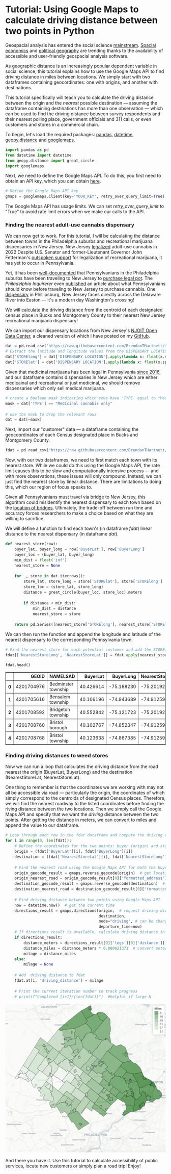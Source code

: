 # Tutorial: Using Google Maps to calculate driving distance between two points in Python 

Geospacial analysis has entered the social science [mainstream](https://twitter.com/KhoaVuUmn/status/1648715231609200640). [Spacial economics](https://www.nature.com/articles/s41598-023-29189-5) and [political geography](https://www.routledge.com/Geographies-of-the-2020-US-Presidential-Election/Warf-Heppen/p/book/9781032197821) are trending thanks to the availability of accessible and user-friendly geospacial analysis software.

As geographic distance is an increasingly popular dependent variable in social science, this tutorial explains how to use the Google Maps API to find driving distance in miles between locations. We simply start with two dataframes containing geocordinates: one with origins, and another with destinations. 

This tutorial specifically will teach you to calculate the driving distance between the origin and the _nearest_ possible destination — assuming the dataframe containing destinations has more than one observation — which can be used to find the driving distance between survey respondents and their nearest polling place, government officials and 311 calls, or even customers and stores in a commercial chain. 

To begin, let's load the required packages: [pandas](https://pandas.pydata.org/docs/), [datetime](https://docs.python.org/3/library/datetime.html), [geopy.distance](https://geopy.readthedocs.io/en/stable/) and [googlemaps](https://googlemaps.github.io/google-maps-services-python/docs/).


```python
import pandas as pd
from datetime import datetime
from geopy.distance import great_circle
import googlemaps
```

Next, we need to define the Google Maps API. To do this, you first need to obtain an API key, which you can obtain [here](https://www.googleadservices.com/pagead/aclk?sa=L&ai=DChcSEwjwwamR-L7-AhWpJrMAHZlUCA4YABAAGgJ5bQ&ohost=www.google.com&cid=CAESauD2F9xG-BTugnGXBtxD34m4pcVNz7LhxNWL6IFNyyD2PWw0ELKVAalJEvYOqJJC1RXQZcnzjQdy1EBeGAtUQ1tfvfEXXN0h8jlt6W6yQWRQ0whYB30n5kCC5--Gf7TlfG6DeaQUO5f7f_A&sig=AOD64_3tt6NuN8koeNb2VirhID9T_luJ_Q&q&adurl&ved=2ahUKEwjmhKCR-L7-AhVDFlkFHXFDA_gQ0Qx6BAgGEAE&nis=8).


```python
# Define the Google Maps API key
gmaps = googlemaps.Client(key='YOUR_KEY', retry_over_query_limit=True)
```

The Google Maps API has usage limits. We can set *retry_over_query_limit* to "True" to avoid rate limit errors when we make our calls to the API. 

### Finding the nearest adult-use cannabis dispensary 

We can now get to work. For this tutorial, I will be calculating the distance between towns in the Philadelphia suburbs and recreational marijuana dispensaries in New Jersey. New Jersey [legalized](https://www.nj.gov/cannabis/adult-personal/) adult-use cannabis in 2022 Despite U.S. Senator and former-Lieutenant Governor John Fetterman's [outspoken support](https://www.politico.com/news/2022/05/17/fetterman-weed-legalization-00032792) for legalization of recreational marijuana, it has yet to occur in Pennsylvania. 

Yet, it has been [well-documented](https://www.wnep.com/article/news/local/pot-now-legal-in-nj-drawing-in-folks-from-pa-easton-philipsburg-recreational-marijuana-adult-use/523-0df177a3-367a-4f0f-b4ee-3713bfcd38b2) that Pennsylvanians in the Philadelphia suburbs have been traveling to New Jersey to [purchase legal pot](https://www.lehighvalleylive.com/phillipsburg/2022/04/legal-recreational-weed-in-nj-draws-pennsylvania-residents-to-phillipsburg-apothecarium.html). The _Philadelphia Inquirerer_ even [published](https://www.inquirer.com/business/weed/pennsylvania-residents-buying-legal-nj-marijuana-weed.html) an article about what Pennsylvanians should know before traveling to New Jersey to purchase cannabis. One [dispensary](https://apothecarium.com/dispensaries/phillipsburg/) in Phillipsburg, New Jersey faces directly across the Delaware River into Easton — it's a modern day Washington's crossing!

We will calculate the driving distance from the centroid of each designated census place in Bucks and Montgomery County to their nearest New Jersey recreational marijuana dispensary!

We can import our dispensary locations from New Jersey's [NJOIT Open Data Center](https://data.nj.gov/Reference-Data/New-Jersey-Cannabis-Dispensary-List/p3ry-ipie/data), a cleaned version of which I have posted on my [GitHub](https://github.com/BrendanTHartnett).


```python
dat = pd.read_csv('https://raw.githubusercontent.com/BrendanTHartnett/the_road_to_pot/main/New_Jersey_Cannabis_Dispensaries.csv')
# Extract the latitude and longitude values from the DISPENSARY LOCATION column
dat['STORElong'] = dat['DISPENSARY LOCATION'].apply(lambda x: float(x.split(' ')[1][1:]))
dat['STORElat'] = dat['DISPENSARY LOCATION'].apply(lambda x: float(x.split(' ')[2][:-1]))
```

Given that medicinal marijuana has been legal in Pennsylvania [since 2016](https://www.pa.gov/guides/pennsylvania-medical-marijuana-program/#:~:text=Governor%20Wolf%20legalized%20medical%20marijuana,patients%20with%20serious%20medical%20conditions.), and our dataframe contains dispensaries in New Jersey which are either medicainal and recreational or just medicinal, we should remove dispensaries which only sell medical marijuana.  


```python
# create a boolean mask indicating which rows have 'TYPE' equal to "Medicinal cannabis only"
mask = dat['TYPE'] == "Medicinal cannabis only"

# use the mask to drop the relevant rows
dat = dat[~mask]
```

Next, import our "customer" data — a dataframe containing the geocoordinates of each Census designated place in Bucks and Montgomery County.


```python
fdat = pd.read_csv('https://raw.githubusercontent.com/BrendanTHartnett/the_road_to_pot/main/bucksmont_subdivisons.csv')
```

Now, with our two dataframes, we need to first match each town with its nearest store. While we could do this using the Google Maps API, the rate limit causes this to be slow and computationally intensive process — and with more observations, these issues will only compound. Instead, we can just find the nearest store by linear distance. There are limitations to doing this, which our region of focus speaks to. 

Given all Pennsylvanians must travel via bridge to New Jersey, this algorithm could misidentify the nearest dispensary to each town based on the [location of bridges](https://www.drjtbc.org). Ultimately, the trade-off between run time and accuracy forces researchers to make a choice based on what they are willing to sacrifice. 

We will define a function to find each town's (in dataframe _fdat_) linear distance to the nearest dispensary (in dataframe _dat_).


```python
def nearest_store(row):
    buyer_lat, buyer_long = row['BuyerLat'], row['BuyerLong']
    buyer_loc = (buyer_lat, buyer_long)
    min_dist = float('inf')
    nearest_store = None

    for _, store in dat.iterrows():
        store_lat, store_long = store['STORElat'], store['STORElong']
        store_loc = (store_lat, store_long)
        distance = great_circle(buyer_loc, store_loc).meters

        if distance < min_dist:
            min_dist = distance
            nearest_store = store

    return pd.Series([nearest_store['STORElong'], nearest_store['STORElat']])
```

We can then run the function and append the longitude and latitude of the nearest dispensary to the corresponding Pennsylvania town. 


```python
# Find the nearest store for each potential customer and add the STORElong and STORELAD to fdat
fdat[['NearestStoreLong', 'NearestStoreLat']] = fdat.apply(nearest_store, axis=1)
```


```python
fdat.head()
```




<div>
<style scoped>
    .dataframe tbody tr th:only-of-type {
        vertical-align: middle;
    }

    .dataframe tbody tr th {
        vertical-align: top;
    }

    .dataframe thead th {
        text-align: right;
    }
</style>
<table border="1" class="dataframe">
  <thead>
    <tr style="text-align: right;">
      <th></th>
      <th>GEOID</th>
      <th>NAMELSAD</th>
      <th>BuyerLat</th>
      <th>BuyerLong</th>
      <th>NearestStoreLong</th>
      <th>NearestStoreLat</th>
    </tr>
  </thead>
  <tbody>
    <tr>
      <th>0</th>
      <td>4201704976</td>
      <td>Bedminster township</td>
      <td>40.426614</td>
      <td>-75.188230</td>
      <td>-75.201923</td>
      <td>40.690754</td>
    </tr>
    <tr>
      <th>1</th>
      <td>4201705616</td>
      <td>Bensalem township</td>
      <td>40.106196</td>
      <td>-74.943689</td>
      <td>-74.912595</td>
      <td>40.040754</td>
    </tr>
    <tr>
      <th>2</th>
      <td>4201708592</td>
      <td>Bridgeton township</td>
      <td>40.552842</td>
      <td>-75.121723</td>
      <td>-75.201923</td>
      <td>40.690754</td>
    </tr>
    <tr>
      <th>3</th>
      <td>4201708760</td>
      <td>Bristol borough</td>
      <td>40.102767</td>
      <td>-74.852347</td>
      <td>-74.912595</td>
      <td>40.040754</td>
    </tr>
    <tr>
      <th>4</th>
      <td>4201708768</td>
      <td>Bristol township</td>
      <td>40.123638</td>
      <td>-74.867385</td>
      <td>-74.912595</td>
      <td>40.040754</td>
    </tr>
  </tbody>
</table>
</div>



### Finding driving distances to weed stores

Now we can run a loop that calculates the driving distance from the road nearest the origin (BuyerLat, BuyerLong) and the destination (NearestStoreLat, NearestStoreLat). 

One thing to remember is that the coordinates we are working with may not all be accessible via road — particularly the origin, the coordinates of which simply correspond to the centroids of designated Census places. Therefore, we will find the nearest roadway to the listed coordinates before finding the riving distance between the two locations. Then we simply call the Google Maps API and specify that we want the _driving_ distance between the two points. After getting the distance in meters, we can convert to miles and append the value to our dataframe.


```python
# Loop through each row in the fdat dataframe and compute the driving distance
for i in range(0, len(fdat)):
    # Define the coordinates for the two points: buyer (origin) and store (destination)
    origin = (fdat['BuyerLat'][i], fdat['BuyerLong'][i])
    destination = (fdat['NearestStoreLat'][i], fdat['NearestStoreLong'][i])

    # Find the nearest road using the Google Maps API for both the buyer and the store
    origin_geocode_result = gmaps.reverse_geocode(origin)  # get location info for the origin
    origin_nearest_road = origin_geocode_result[0]['formatted_address']  # get address of road nearest to origin
    destination_geocode_result = gmaps.reverse_geocode(destination)  # get location info for the destination
    destination_nearest_road = destination_geocode_result[0]['formatted_address']  # address of road nearest to origin

    # Find driving distance between two points using Google Maps API
    now = datetime.now()  # get the current time
    directions_result = gmaps.directions(origin,  # request driving directions from origin to destination
                                         destination,
                                         mode="driving", # can be changed to other travel form 
                                         departure_time=now)  
    # If directions result is available, calculate driving distance in miles
    if directions_result:
        distance_meters = directions_result[0]['legs'][0]['distance']['value']  # extract distance in meters
        distance_miles = distance_meters * 0.000621371  # convert meters to miles
        milage = distance_miles
    else:
        milage = None

    # Add  driving distance to fdat
    fdat.at[i, 'driving_distance'] = milage  

    # Print the current iteration number to track progress
    # print(f"Completed {i+1}/{len(fdat)}")  #helpful if large N
```

![ ](https://raw.githubusercontent.com/BrendanTHartnett/the_road_to_pot/main/distances_to_dispensaries.png)

And there you have it. Use this tutorial to calculate accessibility of public services, locate new customers or simply plan a road trip! Enjoy!  
